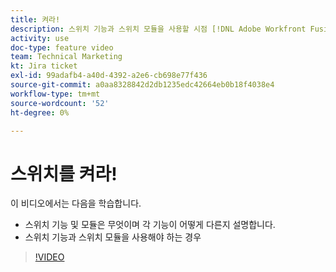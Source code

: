 ```yaml
---
title: 켜라!
description: 스위치 기능과 스위치 모듈을 사용할 시점 [!DNL Adobe Workfront Fusion].
activity: use
doc-type: feature video
team: Technical Marketing
kt: Jira ticket
exl-id: 99adafb4-a40d-4392-a2e6-cb698e77f436
source-git-commit: a0aa8328842d2db1235edc42664eb0b18f4038e4
workflow-type: tm+mt
source-wordcount: '52'
ht-degree: 0%

---
```


# 스위치를 켜라!

이 비디오에서는 다음을 학습합니다.

* 스위치 기능 및 모듈은 무엇이며 각 기능이 어떻게 다른지 설명합니다.
* 스위치 기능과 스위치 모듈을 사용해야 하는 경우

>[!VIDEO](https://video.tv.adobe.com/v/335288/?quality=12)
